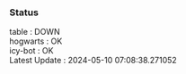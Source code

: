 ### Status


table : DOWN  
hogwarts : OK  
icy-bot : OK  
Latest Update : 2024-05-10 07:08:38.271052
